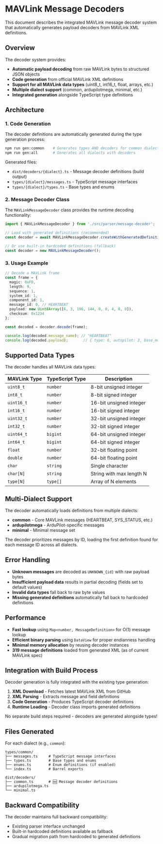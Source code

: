 # MAVLink Message Decoders

This document describes the integrated MAVLink message decoder system that automatically generates payload decoders from MAVLink XML definitions.

## Overview

The decoder system provides:
- **Automatic payload decoding** from raw MAVLink bytes to structured JSON objects
- **Code generation** from official MAVLink XML definitions
- **Support for all MAVLink data types** (uint8_t, int16_t, float, arrays, etc.)
- **Multiple dialect support** (common, ardupilotmega, minimal, etc.)
- **Integrated generation** alongside TypeScript type definitions

## Architecture

### 1. Code Generation
The decoder definitions are automatically generated during the type generation process:

```bash
npm run gen:common    # Generates types AND decoders for common dialect
npm run gen:all       # Generates all dialects with decoders
```

Generated files:
- `dist/decoders/{dialect}.ts` - Message decoder definitions (build output)
- `types/{dialect}/messages.ts` - TypeScript message interfaces  
- `types/{dialect}/types.ts` - Base types and enums

### 2. Message Decoder Class
The `MAVLinkMessageDecoder` class provides the runtime decoding functionality:

```typescript
import { MAVLinkMessageDecoder } from './src/parser/message-decoder';

// Load with generated definitions (recommended)
const decoder = await MAVLinkMessageDecoder.createWithGeneratedDefinitions();

// Or use built-in hardcoded definitions (fallback)
const decoder = new MAVLinkMessageDecoder();
```

### 3. Usage Example

```typescript
// Decode a MAVLink frame
const frame = {
  magic: 0xFD,
  length: 9,
  sequence: 1,
  system_id: 1,
  component_id: 1,
  message_id: 0, // HEARTBEAT
  payload: new Uint8Array([6, 3, 196, 144, 0, 0, 4, 0, 0]),
  checksum: 0x1234
};

const decoded = decoder.decode(frame);

console.log(decoded.message_name); // "HEARTBEAT"
console.log(decoded.payload);       // { type: 6, autopilot: 3, base_mode: 196, ... }
```

## Supported Data Types

The decoder handles all MAVLink data types:

| MAVLink Type | TypeScript Type | Description |
|--------------|-----------------|-------------|
| `uint8_t`    | `number`        | 8-bit unsigned integer |
| `int8_t`     | `number`        | 8-bit signed integer |
| `uint16_t`   | `number`        | 16-bit unsigned integer |
| `int16_t`    | `number`        | 16-bit signed integer |
| `uint32_t`   | `number`        | 32-bit unsigned integer |
| `int32_t`    | `number`        | 32-bit signed integer |
| `uint64_t`   | `bigint`        | 64-bit unsigned integer |
| `int64_t`    | `bigint`        | 64-bit signed integer |
| `float`      | `number`        | 32-bit floating point |
| `double`     | `number`        | 64-bit floating point |
| `char`       | `string`        | Single character |
| `char[N]`    | `string`        | String with max length N |
| `type[N]`    | `type[]`        | Array of N elements |

## Multi-Dialect Support

The decoder automatically loads definitions from multiple dialects:

- **common** - Core MAVLink messages (HEARTBEAT, SYS_STATUS, etc.)
- **ardupilotmega** - ArduPilot-specific messages
- **minimal** - Minimal message set

The decoder prioritizes messages by ID, loading the first definition found for each message ID across all dialects.

## Error Handling

- **Unknown messages** are decoded as `UNKNOWN_{id}` with raw payload bytes
- **Insufficient payload data** results in partial decoding (fields set to default values)
- **Invalid data types** fall back to raw byte values
- **Missing generated definitions** automatically fall back to hardcoded definitions

## Performance

- **Fast lookup** using `Map<number, MessageDefinition>` for O(1) message lookup
- **Efficient binary parsing** using `DataView` for proper endianness handling
- **Minimal memory allocation** by reusing decoder instances
- **319 message definitions** loaded from generated XML (as of current MAVLink spec)

## Integration with Build Process

Decoder generation is fully integrated with the existing type generation:

1. **XML Download** - Fetches latest MAVLink XML from GitHub
2. **XML Parsing** - Extracts message and field definitions
3. **Code Generation** - Produces TypeScript decoder definitions
4. **Runtime Loading** - Decoder class imports generated definitions

No separate build steps required - decoders are generated alongside types!

## Files Generated

For each dialect (e.g., `common`):
```
types/common/
├── messages.ts     # TypeScript message interfaces
├── types.ts        # Base types and enums
├── enums.ts        # Enum definitions (if enabled)
└── index.ts        # Barrel exports

dist/decoders/
├── common.ts       # 🆕 Message decoder definitions
├── ardupilotmega.ts
└── minimal.ts
```

## Backward Compatibility

The decoder maintains full backward compatibility:
- Existing parser interface unchanged
- Built-in hardcoded definitions available as fallback
- Gradual migration path from hardcoded to generated definitions